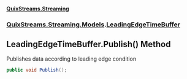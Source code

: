 #### [QuixStreams.Streaming](index.md 'index')
### [QuixStreams.Streaming.Models](QuixStreams.Streaming.Models.md 'QuixStreams.Streaming.Models').[LeadingEdgeTimeBuffer](LeadingEdgeTimeBuffer.md 'QuixStreams.Streaming.Models.LeadingEdgeTimeBuffer')

## LeadingEdgeTimeBuffer.Publish() Method

Publishes data according to leading edge condition

```csharp
public void Publish();
```